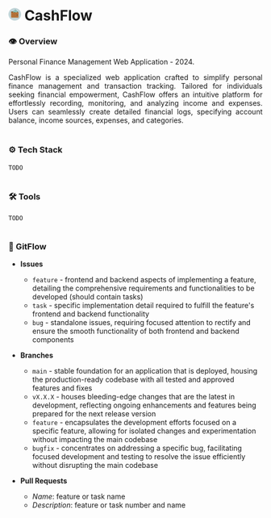 # <img src="cashflow.svg" width="25"/> CashFlow

### **👁️ Overview**
Personal Finance Management Web Application - 2024.

<p align="justify">
  CashFlow is a specialized web application crafted to simplify personal finance management and transaction tracking.
  Tailored for individuals seeking financial empowerment, CashFlow offers an intuitive platform for effortlessly recording,
  monitoring, and analyzing income and expenses. Users can seamlessly create detailed financial logs, specifying account balance,
  income sources, expenses, and categories. 
</p>

#

### **⚙️ Tech Stack**
`TODO`

#

### **🛠️ Tools**
`TODO`

#

### **🥷 GitFlow**
- **Issues**
  - `feature` - frontend and backend aspects of implementing a feature, detailing the comprehensive requirements and functionalities to be developed (should contain tasks)
  - `task` - specific implementation detail required to fulfill the feature's frontend and backend functionality
  - `bug` - standalone issues, requiring focused attention to rectify and ensure the smooth functionality of both frontend and backend components

- **Branches**
  - `main` - stable foundation for an application that is deployed, housing the production-ready codebase with all tested and approved features and fixes
  - `vX.X.X` - houses bleeding-edge changes that are the latest in development, reflecting ongoing enhancements and features being prepared for the next release version
  - `feature` - encapsulates the development efforts focused on a specific feature, allowing for isolated changes and experimentation without impacting the main codebase
  - `bugfix` - concentrates on addressing a specific bug, facilitating focused development and testing to resolve the issue efficiently without disrupting the main codebase

- **Pull Requests**
  - *Name*: feature or task name
  - *Description*: feature or task number and name
